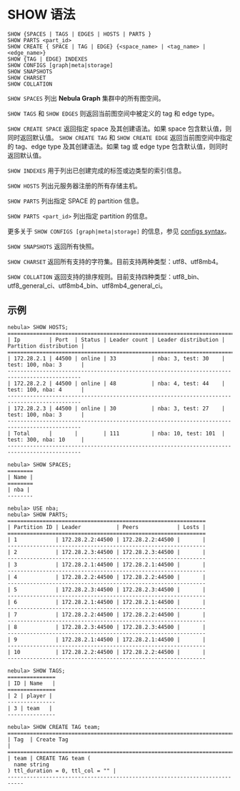 # SHOW 语法

```ngql
SHOW {SPACES | TAGS | EDGES | HOSTS | PARTS }
SHOW PARTS <part_id>
SHOW CREATE { SPACE | TAG | EDGE} {<space_name> | <tag_name> | <edge_name>}
SHOW {TAG | EDGE} INDEXES
SHOW CONFIGS [graph|meta|storage]
SHOW SNAPSHOTS
SHOW CHARSET
SHOW COLLATION
```

`SHOW SPACES` 列出 **Nebula Graph** 集群中的所有图空间。

`SHOW TAGS` 和 `SHOW EDGES` 则返回当前图空间中被定义的 tag 和 edge type。

`SHOW CREATE SPACE` 返回指定 space 及其创建语法。如果 space 包含默认值，则同时返回默认值。
`SHOW CREATE TAG` 和 `SHOW CREATE EDGE` 返回当前图空间中指定的 tag、edge type 及其创建语法。如果 tag 或 edge type 包含默认值，则同时返回默认值。

`SHOW INDEXES` 用于列出已创建完成的标签或边类型的索引信息。

`SHOW HOSTS` 列出元服务器注册的所有存储主机。

`SHOW PARTS` 列出指定 SPACE 的 partition 信息。

`SHOW PARTS <part_id>` 列出指定 partition 的信息。

更多关于 `SHOW CONFIGS [graph|meta|storage]` 的信息，参见 [configs syntax](../../../3.build-develop-and-administration/3.deploy-and-administrations/server-administration/configuration-statements/configs-syntax.md)。

`SHOW SNAPSHOTS` 返回所有快照。

`SHOW CHARSET` 返回所有支持的字符集。目前支持两种类型：utf8、utf8mb4。

`SHOW COLLATION` 返回支持的排序规则。目前支持四种类型：utf8_bin、utf8_general_ci、utf8mb4_bin、utf8mb4_general_ci。

## 示例

```ngql
nebula> SHOW HOSTS;
=============================================================================================
| Ip         | Port  | Status | Leader count | Leader distribution | Partition distribution |
=============================================================================================
| 172.28.2.1 | 44500 | online | 33           | nba: 3, test: 30    | test: 100, nba: 3      |
---------------------------------------------------------------------------------------------
| 172.28.2.2 | 44500 | online | 48           | nba: 4, test: 44    | test: 100, nba: 4      |
---------------------------------------------------------------------------------------------
| 172.28.2.3 | 44500 | online | 30           | nba: 3, test: 27    | test: 100, nba: 3      |
---------------------------------------------------------------------------------------------
| Total      |       |        | 111          | nba: 10, test: 101  | test: 300, nba: 10     |
---------------------------------------------------------------------------------------------

nebula> SHOW SPACES;
========
| Name |
========
| nba |
--------

nebula> USE nba;
nebula> SHOW PARTS;
==============================================================
| Partition ID | Leader           | Peers            | Losts |
==============================================================
| 1            | 172.28.2.2:44500 | 172.28.2.2:44500 |       |
--------------------------------------------------------------
| 2            | 172.28.2.3:44500 | 172.28.2.3:44500 |       |
--------------------------------------------------------------
| 3            | 172.28.2.1:44500 | 172.28.2.1:44500 |       |
--------------------------------------------------------------
| 4            | 172.28.2.2:44500 | 172.28.2.2:44500 |       |
--------------------------------------------------------------
| 5            | 172.28.2.3:44500 | 172.28.2.3:44500 |       |
--------------------------------------------------------------
| 6            | 172.28.2.1:44500 | 172.28.2.1:44500 |       |
--------------------------------------------------------------
| 7            | 172.28.2.2:44500 | 172.28.2.2:44500 |       |
--------------------------------------------------------------
| 8            | 172.28.2.3:44500 | 172.28.2.3:44500 |       |
--------------------------------------------------------------
| 9            | 172.28.2.1:44500 | 172.28.2.1:44500 |       |
--------------------------------------------------------------
| 10           | 172.28.2.2:44500 | 172.28.2.2:44500 |       |
--------------------------------------------------------------

nebula> SHOW TAGS;
===============
| ID | Name   |
===============
| 2 | player |
---------------
| 3 | team   |
---------------

nebula> SHOW CREATE TAG team;
===========================================================================
| Tag  | Create Tag                                                       |
===========================================================================
| team | CREATE TAG team (
  name string
) ttl_duration = 0, ttl_col = "" |
---------------------------------------------------------------------------
```
